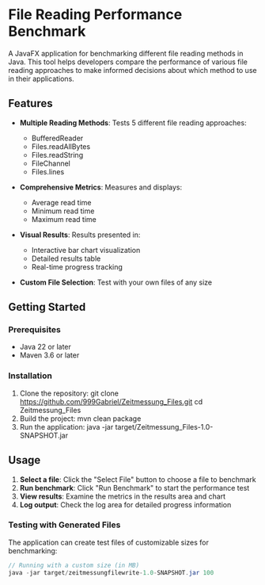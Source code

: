 # File Reading Performance Benchmark

A JavaFX application for benchmarking different file reading methods in Java. This tool helps developers compare the performance of various file reading approaches to make informed decisions about which method to use in their applications.

## Features

- **Multiple Reading Methods**: Tests 5 different file reading approaches:
    - BufferedReader
    - Files.readAllBytes
    - Files.readString
    - FileChannel
    - Files.lines

- **Comprehensive Metrics**: Measures and displays:
    - Average read time
    - Minimum read time
    - Maximum read time

- **Visual Results**: Results presented in:
    - Interactive bar chart visualization
    - Detailed results table
    - Real-time progress tracking

- **Custom File Selection**: Test with your own files of any size

## Getting Started

### Prerequisites

- Java 22 or later
- Maven 3.6 or later

### Installation

1. Clone the repository: git clone https://github.com/999Gabriel/Zeitmessung_Files.git cd Zeitmessung_Files
2. Build the project: mvn clean package
3. Run the application: java -jar target/Zeitmessung_Files-1.0-SNAPSHOT.jar

## Usage

1. **Select a file**: Click the "Select File" button to choose a file to benchmark
2. **Run benchmark**: Click "Run Benchmark" to start the performance test
3. **View results**: Examine the metrics in the results area and chart
4. **Log output**: Check the log area for detailed progress information

### Testing with Generated Files

The application can create test files of customizable sizes for benchmarking:

```java
// Running with a custom size (in MB)
java -jar target/zeitmessungfilewrite-1.0-SNAPSHOT.jar 100